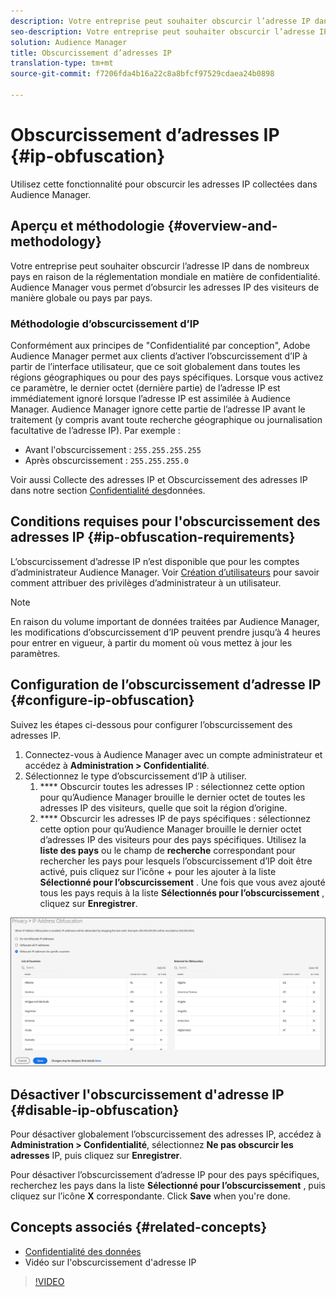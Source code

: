 ```yaml
---
description: Votre entreprise peut souhaiter obscurcir l’adresse IP dans de nombreux pays en raison de la réglementation mondiale en matière de confidentialité. Audience Manager vous permet d’obsurcir les adresses IP des visiteurs de manière globale ou pays par pays.
seo-description: Votre entreprise peut souhaiter obscurcir l’adresse IP dans de nombreux pays en raison de la réglementation mondiale en matière de confidentialité. Audience Manager vous permet d’obsurcir les adresses IP des visiteurs de manière globale ou pays par pays.
solution: Audience Manager
title: Obscurcissement d’adresses IP
translation-type: tm+mt
source-git-commit: f7206fda4b16a22c8a8bfcf97529cdaea24b0898

---
```



# Obscurcissement d’adresses IP {#ip-obfuscation}

Utilisez cette fonctionnalité pour obscurcir les adresses IP collectées dans Audience Manager.

## Aperçu et méthodologie {#overview-and-methodology}

Votre entreprise peut souhaiter obscurcir l’adresse IP dans de nombreux pays en raison de la réglementation mondiale en matière de confidentialité. Audience Manager vous permet d’obsurcir les adresses IP des visiteurs de manière globale ou pays par pays.

### Méthodologie d’obscurcissement d’IP

Conformément aux principes de "Confidentialité par conception", Adobe Audience Manager permet aux clients d’activer l’obscurcissement d’IP à partir de l’interface utilisateur, que ce soit globalement dans toutes les régions géographiques ou pour des pays spécifiques. Lorsque vous activez ce paramètre, le dernier octet (dernière partie) de l’adresse IP est immédiatement ignoré lorsque l’adresse IP est assimilée à Audience Manager. Audience Manager ignore cette partie de l’adresse IP avant le traitement (y compris avant toute recherche géographique ou journalisation facultative de l’adresse IP). Par exemple :

* Avant l'obscurcissement : `255.255.255.255`
* Après obscurcissement : `255.255.255.0`

Voir aussi Collecte des adresses IP et Obscurcissement des adresses IP dans notre section [Confidentialité des](/help/using/overview/data-security-and-privacy/data-privacy.md)données.

## Conditions requises pour l'obscurcissement des adresses IP {#ip-obfuscation-requirements}

L’obscurcissement d’adresse IP n’est disponible que pour les comptes d’administrateur Audience Manager. Voir [Création d’utilisateurs](/help/using/features/administration/administration-overview.md#create-users) pour savoir comment attribuer des privilèges d’administrateur à un utilisateur.

>[!NOTE]
>
> En raison du volume important de données traitées par Audience Manager, les modifications d’obscurcissement d’IP peuvent prendre jusqu’à 4 heures pour entrer en vigueur, à partir du moment où vous mettez à jour les paramètres.

## Configuration de l’obscurcissement d’adresse IP {#configure-ip-obfuscation}

Suivez les étapes ci-dessous pour configurer l’obscurcissement des adresses IP.

1. Connectez-vous à Audience Manager avec un compte administrateur et accédez à **Administration &gt; Confidentialité**.
2. Sélectionnez le type d’obscurcissement d’IP à utiliser.
   1. **** Obscurcir toutes les adresses IP : sélectionnez cette option pour qu’Audience Manager brouille le dernier octet de toutes les adresses IP des visiteurs, quelle que soit la région d’origine.
   2. **** Obscurcir les adresses IP de pays spécifiques : sélectionnez cette option pour qu’Audience Manager brouille le dernier octet d’adresses IP des visiteurs pour des pays spécifiques. Utilisez la **liste des pays** ou le champ de **recherche** correspondant pour rechercher les pays pour lesquels l’obscurcissement d’IP doit être activé, puis cliquez sur l’icône + pour les ajouter à la liste **Sélectionné pour l’obscurcissement** . Une fois que vous avez ajouté tous les pays requis à la liste **Sélectionnés pour l’obscurcissement** , cliquez sur **Enregistrer**.

![](assets/ip-obfuscation.png)

## Désactiver l'obscurcissement d'adresse IP {#disable-ip-obfuscation}

Pour désactiver globalement l’obscurcissement des adresses IP, accédez à **Administration &gt; Confidentialité**, sélectionnez **Ne pas obscurcir les adresses** IP, puis cliquez sur **Enregistrer**.

Pour désactiver l’obscurcissement d’adresse IP pour des pays spécifiques, recherchez les pays dans la liste **Sélectionné pour l’obscurcissement** , puis cliquez sur l’icône **X** correspondante. Click **Save** when you're done.

## Concepts associés {#related-concepts}

* [Confidentialité des données](/help/using/overview/data-security-and-privacy/data-privacy.md)
* Vidéo sur l'obscurcissement d'adresse IP
>[!VIDEO](https://video.tv.adobe.com/v/27218/?captions=fre_fr)

